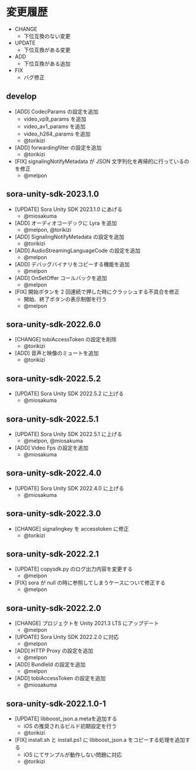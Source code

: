 # 変更履歴

- CHANGE
    - 下位互換のない変更
- UPDATE
    - 下位互換がある変更
- ADD
    - 下位互換がある追加
- FIX
    - バグ修正

## develop

- [ADD] CodecParams の設定を追加
    - video_vp9_params を追加
    - video_av1_params を追加
    - video_h264_params を追加
    - @torikizi
- [ADD] forwardingfilter の設定を追加
    - @torikizi
- [FIX] signalingNotifyMetadata が JSON 文字列化を再帰的に行っているのを修正
    - @melpon

## sora-unity-sdk-2023.1.0

- [UPDATE] Sora Unity SDK 2023.1.0 にあげる
    - @miosakuma
- [ADD] オーディオコーデックに Lyra を追加
    - @melpon, @torikizi
- [ADD] SignalingNotifyMetadata の設定を追加
    - @torikizi
- [ADD] AudioStreamingLanguageCode の設定を追加
    - @melpon
- [ADD] デバッグバイナリをコピーする機能を追加
    - @melpon
- [ADD] OnSetOffer コールバックを追加
    - @melpon
- [FIX] 開始ボタンを 2 回連続で押した時にクラッシュする不具合を修正
    - 開始、終了ボタンの表示制御を行う
    - @melpon

## sora-unity-sdk-2022.6.0

- [CHANGE] tobiAccessToken の設定を削除
    - @torikizi
- [ADD] 音声と映像のミュートを追加
    - @torikizi

## sora-unity-sdk-2022.5.2

- [UPDATE] Sora Unity SDK 2022.5.2 に上げる
    - @miosakuma

## sora-unity-sdk-2022.5.1

- [UPDATE] Sora Unity SDK 2022.5.1 に上げる
    - @melpon, @miosakuma
- [ADD] Video Fps の設定を追加
    - @miosakuma

## sora-unity-sdk-2022.4.0

- [UPDATE] Sora Unity SDK 2022.4.0 に上げる
    - @miosakuma

## sora-unity-sdk-2022.3.0

- [CHANGE] signalingkey を accesstoken に修正
    - @torikizi

## sora-unity-sdk-2022.2.1

- [UPDATE] copysdk.py のログ出力内容を変更する
    - @melpon
- [FIX] sora が null の時に参照してしまうケースについて修正する
    - @melpon

## sora-unity-sdk-2022.2.0

- [CHANGE] プロジェクトを Unity 2021.3 LTS にアップデート
    - @melpon
- [UPDATE] Sora Unity SDK 2022.2.0 に対応
    - @melpon
- [ADD] HTTP Proxy の設定を追加
    - @melpon
- [ADD] BundleId の設定を追加
    - @melpon
- [ADD] tobiAccessToken の設定を追加
    - @miosakuma

## sora-unity-sdk-2022.1.0-1

- [UPDATE] libboost_json.a.metaを追加する
    - iOS の推奨されるビルド初期設定を行う
    - @torikizi
- [FIX] install.sh と install.ps1 に libboost_json.a をコピーする処理を追加する
    - iOS にてサンプルが動作しない問題に対応
    - @torikizi
